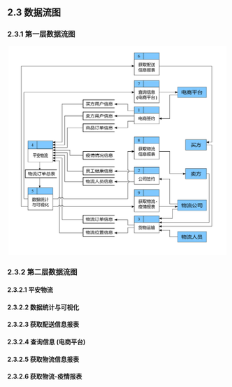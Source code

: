 ## 2.3 数据流图
### 2.3.1 第一层数据流图

<p float="left" align="center">
  <img src="/gallery/level-1.png" width ="500" /> 
</p>

### 2.3.2 第二层数据流图
#### 2.3.2.1 平安物流

#### 2.3.2.2 数据统计与可视化

#### 2.3.2.3 获取配送信息报表

#### 2.3.2.4 查询信息 (电商平台)

#### 2.3.2.5 获取物流信息报表

#### 2.3.2.6 获取物流-疫情报表
